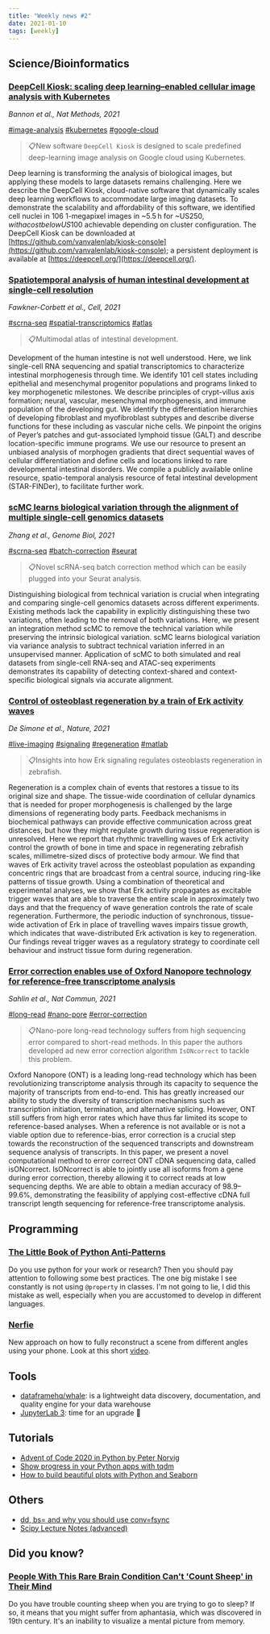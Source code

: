 ```yaml
---
title: "Weekly news #2"
date: 2021-01-10
tags: [weekly]
---
```


## Science/Bioinformatics

### [DeepCell Kiosk: scaling deep learning–enabled cellular image analysis with Kubernetes](https://www.nature.com/articles/s41592-020-01023-0)

_Bannon et al., Nat Methods, 2021_

<a href="#" class="badge badge-primary">#image-analysis</a>
<a href="#" class="badge badge-primary">#kubernetes</a>
<a href="#" class="badge badge-primary">#google-cloud</a>

> 📋New software `DeepCell Kiosk` is designed to scale predefined
> deep-learning image analysis on Google cloud using Kubernetes.

Deep learning is transforming the analysis of biological images, but applying these models to large datasets remains challenging. Here we describe the DeepCell Kiosk, cloud-native software that dynamically scales deep learning workflows to accommodate large imaging datasets. To demonstrate the scalability and affordability of this software, we identified cell nuclei in 106 1-megapixel images in ~5.5 h for ~US$250, with a cost below US$100 achievable depending on cluster configuration. The DeepCell Kiosk can be downloaded at
[https://github.com/vanvalenlab/kiosk-console](https://github.com/vanvalenlab/kiosk-console); a persistent deployment is available at
[https://deepcell.org/](https://deepcell.org/).

### [Spatiotemporal analysis of human intestinal development at single-cell resolution](https://www.cell.com/cell/fulltext/S0092-8674(20)31686-X)

_Fawkner-Corbett et al., Cell, 2021_

<a href="#" class="badge badge-primary">#scrna-seq</a>
<a href="#" class="badge badge-primary">#spatial-transcriptomics</a>
<a href="#" class="badge badge-primary">#atlas</a>

> 📋Multimodal atlas of intestinal development.

Development of the human intestine is not well understood. Here, we link single-cell RNA sequencing and spatial transcriptomics to characterize intestinal morphogenesis through time. We identify 101 cell states including epithelial and mesenchymal progenitor populations and programs linked to key morphogenetic milestones. We describe principles of crypt-villus axis formation; neural, vascular, mesenchymal morphogenesis, and immune population of the developing gut. We identify the differentiation hierarchies of developing fibroblast and myofibroblast subtypes and describe diverse functions for these including as vascular niche cells. We pinpoint the origins of Peyer’s patches and gut-associated lymphoid tissue (GALT) and describe location-specific immune programs. We use our resource to present an unbiased analysis of morphogen gradients that direct sequential waves of cellular differentiation and define cells and locations linked to rare developmental intestinal disorders. We compile a publicly available online resource, spatio-temporal analysis resource of fetal intestinal development (STAR-FINDer), to facilitate further work.

### [scMC learns biological variation through the alignment of multiple single-cell genomics datasets](https://genomebiology.biomedcentral.com/articles/10.1186/s13059-020-02238-2)

_Zhang et al., Genome Biol, 2021_

<a href="#" class="badge badge-primary">#scrna-seq</a>
<a href="#" class="badge badge-primary">#batch-correction</a>
<a href="#" class="badge badge-primary">#seurat</a>

> 📋Novel scRNA-seq batch correction method which can be easily plugged into your Seurat analysis.

Distinguishing biological from technical variation is crucial when integrating and comparing single-cell genomics datasets across different experiments. Existing methods lack the capability in explicitly distinguishing these two variations, often leading to the removal of both variations. Here, we present an integration method scMC to remove the technical variation while preserving the intrinsic biological variation. scMC learns biological variation via variance analysis to subtract technical variation inferred in an unsupervised manner. Application of scMC to both simulated and real datasets from single-cell RNA-seq and ATAC-seq experiments demonstrates its capability of detecting context-shared and context-specific biological signals via accurate alignment.

### [Control of osteoblast regeneration by a train of Erk activity waves](https://www.nature.com/articles/s41586-020-03085-8)

_De Simone et al., Nature, 2021_

<a href="#" class="badge badge-primary">#live-imaging</a>
<a href="#" class="badge badge-primary">#signaling</a>
<a href="#" class="badge badge-primary">#regeneration</a>
<a href="#" class="badge badge-primary">#matlab</a>

> 📋Insights into how Erk signaling regulates osteoblasts regeneration in zebrafish.

Regeneration is a complex chain of events that restores a tissue to its original size and shape. The tissue-wide coordination of cellular dynamics that is needed for proper morphogenesis is challenged by the large dimensions of regenerating body parts. Feedback mechanisms in biochemical pathways can provide effective communication across great distances, but how they might regulate growth during tissue regeneration is unresolved. Here we report that rhythmic travelling waves of Erk activity control the growth of bone in time and space in regenerating zebrafish scales, millimetre-sized discs of protective body armour. We find that waves of Erk activity travel across the osteoblast population as expanding concentric rings that are broadcast from a central source, inducing ring-like patterns of tissue growth. Using a combination of theoretical and experimental analyses, we show that Erk activity propagates as excitable trigger waves that are able to traverse the entire scale in approximately two days and that the frequency of wave generation controls the rate of scale regeneration. Furthermore, the periodic induction of synchronous, tissue-wide activation of Erk in place of travelling waves impairs tissue growth, which indicates that wave-distributed Erk activation is key to regeneration. Our findings reveal trigger waves as a regulatory strategy to coordinate cell behaviour and instruct tissue form during regeneration.

### [Error correction enables use of Oxford Nanopore technology for reference-free transcriptome analysis](https://www.nature.com/articles/s41467-020-20340-8)

_Sahlin et al., Nat Commun, 2021_

<a href="#" class="badge badge-primary">#long-read</a>
<a href="#" class="badge badge-primary">#nano-pore</a>
<a href="#" class="badge badge-primary">#error-correction</a>

> 📋Nano-pore long-read technology suffers from high sequencing error compared to
> short-read methods. In this paper the authors developed ad new error correction algorithm `IsONcorrect` to tackle this problem.

Oxford Nanopore (ONT) is a leading long-read technology which has been revolutionizing transcriptome analysis through its capacity to sequence the majority of transcripts from end-to-end. This has greatly increased our ability to study the diversity of transcription mechanisms such as transcription initiation, termination, and alternative splicing. However, ONT still suffers from high error rates which have thus far limited its scope to reference-based analyses. When a reference is not available or is not a viable option due to reference-bias, error correction is a crucial step towards the reconstruction of the sequenced transcripts and downstream sequence analysis of transcripts. In this paper, we present a novel computational method to error correct ONT cDNA sequencing data, called isONcorrect. IsONcorrect is able to jointly use all isoforms from a gene during error correction, thereby allowing it to correct reads at low sequencing depths. We are able to obtain a median accuracy of 98.9–99.6%, demonstrating the feasibility of applying cost-effective cDNA full transcript length sequencing for reference-free transcriptome analysis.

## Programming

### [The Little Book of Python Anti-Patterns](https://docs.quantifiedcode.com/python-anti-patterns/index.html)

Do you use python for your work or research? Then you should pay attention
to following some best practices. The one big mistake I see constantly is not
using `@property` in classes. I'm not going to lie, I did this mistake as well,
especially when you are accustomed to develop in different languages.

### [Nerfie](https://nerfies.github.io/)

New approach on how to fully reconstruct a scene from different angles using
your phone. Look at this short [video](https://www.youtube.com/watch?v=IDMiMKWucaI).

## Tools

* [dataframehq/whale](https://github.com/dataframehq/whale): is a lightweight
  data discovery, documentation, and quality engine for your data warehouse
* [JupyterLab 3](https://blog.jupyter.org/jupyterlab-3-0-is-out-4f58385e25bb): time
  for an upgrade 🎉

## Tutorials

* [Advent of Code 2020 in Python by Peter Norvig](https://github.com/norvig/pytudes/blob/master/ipynb/Advent-2020.ipynb)
* [Show progress in your Python apps with tqdm](https://opensource.com/article/20/12/tqdm-python)
* [How to build beautiful plots with Python and Seaborn](https://livecodestream.dev/post/how-to-build-beautiful-plots-with-python-and-seaborn/)

## Others

* [dd, bs= and why you should use conv=fsync](https://abbbi.github.io/dd/)
* [Scipy Lecture Notes (advanced)](http://scipy-lectures.org/index.html)

## Did you know?

### [People With This Rare Brain Condition Can't 'Count Sheep' in Their Mind](https://www.sciencealert.com/people-with-aphantasia-can-t-visualise-sheep-jumping-over-a-fence)

Do you have trouble counting sheep when you are trying to go to sleep? If so,
it means that you might suffer from aphantasia, which was discovered in 19th
century. It's an inability to visualize a mental picture from memory.
